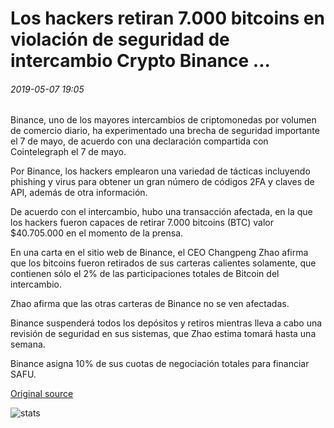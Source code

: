 # Los hackers retiran 7.000 bitcoins en violación de seguridad de intercambio Crypto Binance ...

###### 2019-05-07 19:05

Binance, uno de los mayores intercambios de criptomonedas por volumen de comercio diario, ha experimentado una brecha de seguridad importante el 7 de mayo, de acuerdo con una declaración compartida con Cointelegraph el 7 de mayo.

Por Binance, los hackers emplearon una variedad de tácticas incluyendo phishing y virus para obtener un gran número de códigos 2FA y claves de API, además de otra información.

De acuerdo con el intercambio, hubo una transacción afectada, en la que los hackers fueron capaces de retirar 7.000 bitcoins (BTC) valor $40.705.000 en el momento de la prensa.

En una carta en el sitio web de Binance, el CEO Changpeng Zhao afirma que los bitcoins fueron retirados de sus carteras calientes solamente, que contienen sólo el 2% de las participaciones totales de Bitcoin del intercambio.

Zhao afirma que las otras carteras de Binance no se ven afectadas.

Binance suspenderá todos los depósitos y retiros mientras lleva a cabo una revisión de seguridad en sus sistemas, que Zhao estima tomará hasta una semana.

Binance asigna 10% de sus cuotas de negociación totales para financiar SAFU.

[Original source](https://cointelegraph.com/news/hackers-withdraw-7-000-bitcoins-in-binance-crypto-exchange-security-breach)

![stats](https://c.statcounter.com/11760860/0/a89fa40b/1/ "stats")